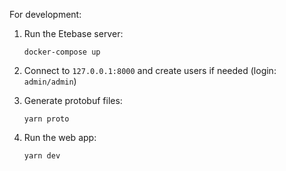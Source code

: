 For development:

1. Run the Etebase server:
   
   `docker-compose up`

2. Connect to `127.0.0.1:8000` and create users if needed (login: `admin/admin`)

3. Generate protobuf files:

   `yarn proto`

4. Run the web app:
   
   `yarn dev`